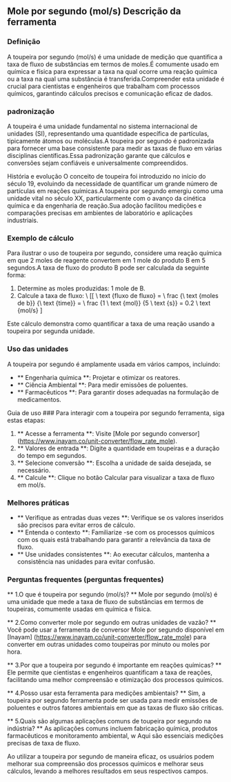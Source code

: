 ## Mole por segundo (mol/s) Descrição da ferramenta

### Definição
A toupeira por segundo (mol/s) é uma unidade de medição que quantifica a taxa de fluxo de substâncias em termos de moles.É comumente usado em química e física para expressar a taxa na qual ocorre uma reação química ou a taxa na qual uma substância é transferida.Compreender esta unidade é crucial para cientistas e engenheiros que trabalham com processos químicos, garantindo cálculos precisos e comunicação eficaz de dados.

### padronização
A toupeira é uma unidade fundamental no sistema internacional de unidades (SI), representando uma quantidade específica de partículas, tipicamente átomos ou moléculas.A toupeira por segundo é padronizada para fornecer uma base consistente para medir as taxas de fluxo em várias disciplinas científicas.Essa padronização garante que cálculos e conversões sejam confiáveis ​​e universalmente compreendidos.

História e evolução
O conceito de toupeira foi introduzido no início do século 19, evoluindo da necessidade de quantificar um grande número de partículas em reações químicas.A toupeira por segundo emergiu como uma unidade vital no século XX, particularmente com o avanço da cinética química e da engenharia de reação.Sua adoção facilitou medições e comparações precisas em ambientes de laboratório e aplicações industriais.

### Exemplo de cálculo
Para ilustrar o uso de toupeira por segundo, considere uma reação química em que 2 moles de reagente convertem em 1 mole do produto B em 5 segundos.A taxa de fluxo do produto B pode ser calculada da seguinte forma:

1. Determine as moles produzidas: 1 mole de B.
2. Calcule a taxa de fluxo:
\ [[
\ text {fluxo de fluxo} = \ frac {\ text {moles de b}} {\ text {time}} = \ frac {1 \ text {mol}} {5 \ text {s}} = 0.2 \ text {mol/s}
\]

Este cálculo demonstra como quantificar a taxa de uma reação usando a toupeira por segunda unidade.

### Uso das unidades
A toupeira por segundo é amplamente usada em vários campos, incluindo:
- ** Engenharia química **: Projetar e otimizar os reatores.
- ** Ciência Ambiental **: Para medir emissões de poluentes.
- ** Farmacêuticos **: Para garantir doses adequadas na formulação de medicamentos.

Guia de uso ###
Para interagir com a toupeira por segundo ferramenta, siga estas etapas:
1. ** Acesse a ferramenta **: Visite [Mole por segundo conversor] (https://www.inayam.co/unit-converter/flow_rate_mole).
2. ** Valores de entrada **: Digite a quantidade em toupeiras e a duração do tempo em segundos.
3. ** Selecione conversão **: Escolha a unidade de saída desejada, se necessário.
4. ** Calcule **: Clique no botão Calcular para visualizar a taxa de fluxo em mol/s.

### Melhores práticas
- ** Verifique as entradas duas vezes **: Verifique se os valores inseridos são precisos para evitar erros de cálculo.
- ** Entenda o contexto **: Familiarize -se com os processos químicos com os quais está trabalhando para garantir a relevância da taxa de fluxo.
- ** Use unidades consistentes **: Ao executar cálculos, mantenha a consistência nas unidades para evitar confusão.

### Perguntas frequentes (perguntas frequentes)

** 1.O que é toupeira por segundo (mol/s)? **
Mole por segundo (mol/s) é uma unidade que mede a taxa de fluxo de substâncias em termos de toupeiras, comumente usadas em química e física.

** 2.Como converter mole por segundo em outras unidades de vazão? **
Você pode usar a ferramenta de conversor Mole por segundo disponível em [Inayam] (https://www.inayam.co/unit-converter/flow_rate_mole) para converter em outras unidades como toupeiras por minuto ou moles por hora.

** 3.Por que a toupeira por segundo é importante em reações químicas? **
Ele permite que cientistas e engenheiros quantificam a taxa de reações, facilitando uma melhor compreensão e otimização dos processos químicos.

** 4.Posso usar esta ferramenta para medições ambientais? **
Sim, a toupeira por segundo ferramenta pode ser usada para medir emissões de poluentes e outros fatores ambientais em que as taxas de fluxo são críticas.

** 5.Quais são algumas aplicações comuns de toupeira por segundo na indústria? **
As aplicações comuns incluem fabricação química, produtos farmacêuticos e monitoramento ambiental, w Aqui são essenciais medições precisas de taxa de fluxo.

Ao utilizar a toupeira por segundo de maneira eficaz, os usuários podem melhorar sua compreensão dos processos químicos e melhorar seus cálculos, levando a melhores resultados em seus respectivos campos.